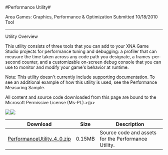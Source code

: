 #Performance Utility#

Area
Games: Graphics, Performance & Optimization
Submitted
10/18/2010
Tool

---

Utility Overview

This utility consists of three tools that you can add to your XNA Game Studio projects for performance tuning and debugging: a profiler that can measure the time taken across any code path you designate, a frames-per-second counter, and a customizable on-screen debug console that you can use to monitor and modify your game's behavior at runtime.

Note: This utility doesn't currently include supporting documentation. To see an additional example of how this utility is used, see the Performance Measuring Sample.

All content and source code downloaded from this page are bound to the Microsoft Permissive License (Ms-PL).>/p>

![](https://github.com/nkast/XNAGameStudio/blob/master/Images/debugsample1.png)![](https://github.com/nkast/XNAGameStudio/blob/master/Images/debugsample2.png)

 
Download | Size | Description
---|---|---|
[PerformanceUtility_4_0.zip](https://github.com/nkast/XNAGameStudio/blob/master/Samples/PerformanceUtility_4_0.zip?raw=true) | 0.15MB | Source code and assets for the Performance Utility. 